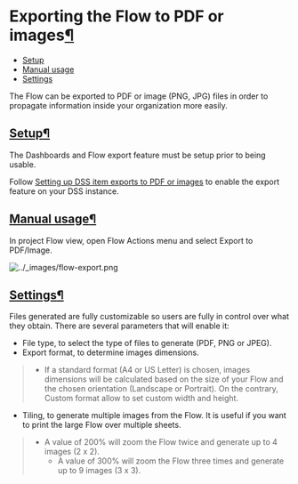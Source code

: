 Exporting the Flow to PDF or images[¶](#exporting-the-flow-to-pdf-or-images "Permalink to this heading")
========================================================================================================



* [Setup](#setup)
* [Manual usage](#manual-usage)
* [Settings](#settings)



The Flow can be exported to PDF or image (PNG, JPG) files in order to propagate information inside your organization more easily.



[Setup](#id1)[¶](#setup "Permalink to this heading")
----------------------------------------------------


The Dashboards and Flow export feature must be setup prior to being usable.


Follow [Setting up DSS item exports to PDF or images](../installation/custom/graphics-export.html) to enable the export feature on your DSS instance.




[Manual usage](#id2)[¶](#manual-usage "Permalink to this heading")
------------------------------------------------------------------


In project Flow view, open Flow Actions menu and select Export to PDF/Image.


![../_images/flow-export.png](../_images/flow-export.png)


[Settings](#id3)[¶](#settings "Permalink to this heading")
----------------------------------------------------------


Files generated are fully customizable so users are fully in control over what they obtain. There are several parameters that will enable it:


* File type, to select the type of files to generate (PDF, PNG or JPEG).
* Export format, to determine images dimensions.



> + If a standard format (A4 or US Letter) is chosen, images dimensions will be calculated based on the size of your Flow and the chosen orientation (Landscape or Portrait). On the contrary, Custom format allow to set custom width and height.
* Tiling, to generate multiple images from the Flow. It is useful if you want to print the large Flow over multiple sheets.



> + A value of 200% will zoom the Flow twice and generate up to 4 images (2 x 2\).
> 	+ A value of 300% will zoom the Flow three times and generate up to 9 images (3 x 3\).